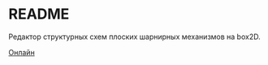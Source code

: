 # README #

Редактор структурных схем плоских шарнирных механизмов на box2D.

[Онлайн](smg.bitbucket.org/mech)